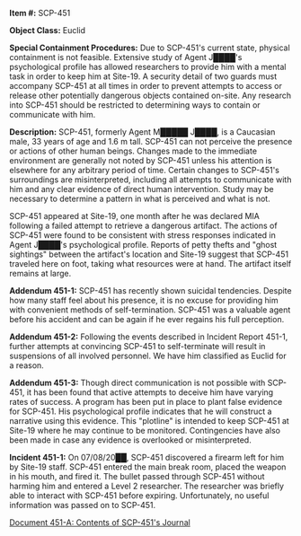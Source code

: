 **Item #:** SCP-451

**Object Class:** Euclid

**Special Containment Procedures:** Due to SCP-451's current state, physical containment is not feasible. Extensive study of Agent J████'s psychological profile has allowed researchers to provide him with a mental task in order to keep him at Site-19. A security detail of two guards must accompany SCP-451 at all times in order to prevent attempts to access or release other potentially dangerous objects contained on-site. Any research into SCP-451 should be restricted to determining ways to contain or communicate with him.

**Description:** SCP-451, formerly Agent M█████ J████, is a Caucasian male, 33 years of age and 1.6 m tall. SCP-451 can not perceive the presence or actions of other human beings. Changes made to the immediate environment are generally not noted by SCP-451 unless his attention is elsewhere for any arbitrary period of time. Certain changes to SCP-451's surroundings are misinterpreted, including all attempts to communicate with him and any clear evidence of direct human intervention. Study may be necessary to determine a pattern in what is perceived and what is not.

SCP-451 appeared at Site-19, one month after he was declared MIA following a failed attempt to retrieve a dangerous artifact. The actions of SCP-451 were found to be consistent with stress responses indicated in Agent J████'s psychological profile. Reports of petty thefts and "ghost sightings" between the artifact's location and Site-19 suggest that SCP-451 traveled here on foot, taking what resources were at hand. The artifact itself remains at large.

**Addendum 451-1:** SCP-451 has recently shown suicidal tendencies. Despite how many staff feel about his presence, it is no excuse for providing him with convenient methods of self-termination. SCP-451 was a valuable agent before his accident and can be again if he ever regains his full perception.

**Addendum 451-2:** Following the events described in Incident Report 451-1, further attempts at convincing SCP-451 to self-terminate will result in suspensions of all involved personnel. We have him classified as Euclid for a reason.

**Addendum 451-3:** Though direct communication is not possible with SCP-451, it has been found that active attempts to deceive him have varying rates of success. A program has been put in place to plant false evidence for SCP-451. His psychological profile indicates that he will construct a narrative using this evidence. This "plotline" is intended to keep SCP-451 at Site-19 where he may continue to be monitored. Contingencies have also been made in case any evidence is overlooked or misinterpreted.

**Incident 451-1:** On 07/08/20██, SCP-451 discovered a firearm left for him by Site-19 staff. SCP-451 entered the main break room, placed the weapon in his mouth, and fired it. The bullet passed through SCP-451 without harming him and entered a Level 2 researcher. The researcher was briefly able to interact with SCP-451 before expiring. Unfortunately, no useful information was passed on to SCP-451.

[Document 451-A: Contents of SCP-451's Journal](/document-451-a)